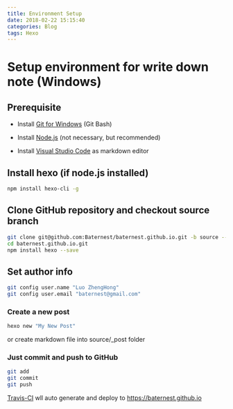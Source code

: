 ```yaml
---
title: Environment Setup
date: 2018-02-22 15:15:40
categories: Blog
tags: Hexo
---
```

# Setup environment for write down note (Windows)

## Prerequisite

- Install [Git for Windows](https://git-scm.com/download/win) (Git Bash)

- Install [Node.js](https://nodejs.org/en/) (not necessary, but recommended)

- Install [Visual Studio Code](https://code.visualstudio.com/download) as markdown editor

## Install hexo (if node.js installed)

``` bash
npm install hexo-cli -g
```

## Clone GitHub repository and checkout source branch

``` bash
git clone git@github.com:Baternest/baternest.github.io.git -b source --recursive
cd baternest.github.io.git
npm install hexo --save
```

## Set author info

``` bash
git config user.name "Luo ZhengHong"
git config user.email "baternest@gmail.com"
```

### Create a new post

``` bash
hexo new "My New Post"
```

or create markdown file into source/_post folder

### Just commit and push to GitHub

``` bash
git add
git commit
git push
```

[Travis-CI](https://travis-ci.org/Baternest/baternest.github.io) wll auto generate and deploy to https://baternest.github.io